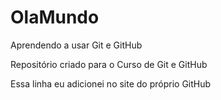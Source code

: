 # OlaMundo

Aprendendo a usar Git e GitHub

Repositório criado para o Curso de Git e GitHub

Essa linha eu adicionei no site do próprio GitHub
